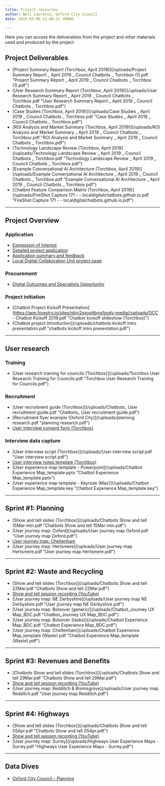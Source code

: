 ```yaml
---
title: Project resources
author: Neil Lawrence, Oxford City Council
date: 2019-03-08 11:40:21 +0000

---
```

Here you can access the deliverables from the project and other  materials used and produced by the project

## Project Deliverables

* [Project Summary Report (Torchbox, April 2019)](/uploads/Project Summary Report _ April 2019 _ Council Chatbots _ Torchbox (1).pdf "Project Summary Report _ April 2019 _ Council Chatbots _ Torchbox (1).pdf")
* [User Research Summary Report (Torchbox, April 2019)](/uploads/User Research Summary Report _ April 2019 _ Council Chatbots _ Torchbox.pdf "User Research Summary Report _ April 2019 _ Council Chatbots _ Torchbox.pdf")
* [Case Studies (Torchbox, April 2019)](/uploads/Case Studies _ April 2019 _ Council Chatbots _ Torchbox.pdf "Case Studies _ April 2019 _ Council Chatbots _ Torchbox.pdf")
* [ROI Analysis and Market Summary (Torchbox, April 2019)](/uploads/ROI Analysis and Market Summary _ April 2019 _ Council Chatbots _ Torchbox.pdf "ROI Analysis and Market Summary _ April 2019 _ Council Chatbots _ Torchbox.pdf")
* [Technology Landscape Review (Torchbox, April 2019](/uploads/Technology Landscape Review _ April 2019 _ Council Chatbots _ Torchbox.pdf "Technology Landscape Review _ April 2019 _ Council Chatbots _ Torchbox.pdf")
* [Example Conversational AI Architecture (Torchbox, April 2019)](/uploads/Example Conversational AI Architecture _ April 2019 _ Council Chatbots _ Torchbox.pdf "Example Conversational AI Architecture _ April 2019 _ Council Chatbots _ Torchbox.pdf")
* [Chatbot Feature Comparison Matrix (Torchbox, April 2019)](/uploads/FireShot Capture 171 -  - localdigitalchatbots.github.io.pdf "FireShot Capture 171 -  - localdigitalchatbots.github.io.pdf")

***

## Project Overview

### Application

* [Expression of Interest](https://localdigital.gov.uk/eoi/oxford-city-council/)
* [Detailed project application](full-application.md)
* [Application summary and feedback](https://localdigital.gov.uk/funding/oxford-city-council/)
* [Local Digital Collaboration Unit project page](https://localdigital.gov.uk/funded-projects-local-digital-fund-round-one/can-chatbots-and-ai-help-solve-service-design-problems/)

### Procurement

* [Digital Outcomes and Specialists Opportunity](https://www.digitalmarketplace.service.gov.uk/digital-outcomes-and-specialists/opportunities/8531)

### Project initiation

* [Chatbot Project Kickoff Presentation](https://app.forestry.io/sites/nbjy2qxxpjtbyg/body-media//uploads/OCC - Chatbot Kickoff 2019.pdf "Chatbot kickoff slideshow (Torchbox)")
* [Chatbot project introduction](/uploads/chatbots kickoff intro presentation.pdf "chatbots kickoff intro presentation.pdf")

***

## User research

### Training

* [User research training for councils (Torchbox)](/uploads/Torchbox User Research Training for Councils.pdf "Torchbox User Research Training for Councils.pdf")

### Recruitment

* [User recruitment guide (Torchbox)](/uploads/Chatbots_ User recruitment guide.pdf "Chatbots_ User recruitment guide.pdf")
* [Recruitment flyer example (Oxford City)](/uploads/planning research.pdf "planning research.pdf")
* [User interview consent form (Torchbox)](https://github.com/LocalDigitalChatbots/localdigitalchatbots.github.io/blob/master/resources/user_research/consent_form.md)

### Interview data capture

* [User interview script (Torchbox)](/uploads/User interview script.pdf "User interview script.pdf")
* [User interview notes template (Torchbox)](https://docs.google.com/spreadsheets/d/17yR_3IzpGriXMr1Qf6AEuhGZDl9lK7tNbLQgC-5-CvE/edit?usp=sharing)
* [User experience map template - Powerpoint](/uploads/Chatbot Experience Map_template.pptx "Chatbot Experience Map_template.pptx")
* [User experience map template - Keynote (Mac)](/uploads/Chatbot Experience Map_template.key "Chatbot Experience Map_template.key")

***

## Sprint #1: Planning

* [Show and tell slides (Torchbox)](/uploads/Chatbots Show and tell 15Mar-min.pdf "Chatbots Show and tell 15Mar-min.pdf")
* [User journey map: Oxford](/uploads/User journey map Oxford.pdf "User journey map Oxford.pdf")
* [User journey map: Cheltenham](https://docs.google.com/presentation/d/1beqZGfdWqrFfq9ZNRAkYsVbRLNk3VOENPTRybQykhEk/edit?usp=sharing)
* [User journey map: Hertsmere](/uploads/User journey map Hertsmere.pdf "User journey map Hertsmere.pdf")

***

## Sprint #2: Waste and Recycling

* [Show and tell slides (Torchbox)](/uploads/Chatbots Show and tell 22Mar.pdf "Chatbots Show and tell 22Mar.pdf")
* [Show and tell session recording (YouTube)](https://youtu.be/VQKgdY6l3_g)
* [User journey map: NE Derbyshire](/uploads/User journey map NE Derbyshire.pdf "User journey map NE Derbyshire.pdf")
* [User journey map: Bolsover (generic)](/uploads/Chatbot_Journey UX Map_BDC.pdf "Chatbot_Journey UX Map_BDC.pdf")
* [User journey map: Bolsover (tasks)](/uploads/Chatbot Experience Map_BDC.pdf "Chatbot Experience Map_BDC.pdf")
* [User journey map: Cheltenham](/uploads/Chatbot Experience Map_template (Waste).pdf "Chatbot Experience Map_template (Waste).pdf")

***

## Sprint #3: Revenues and Benefits

* [Chatbots Show and tell slides (Torchbox)](/uploads/Chatbots Show and tell 29Mar.pdf "Chatbots Show and tell 29Mar.pdf")
* [Show and tell session recording (YouTube)](https://youtu.be/8126PhwnDxg)
* [User journey map: Redditch & Bromsgrove](/uploads/User journey map Redditch.pdf "User journey map Redditch.pdf")

***

## Sprint #4: Highways

* [Show and tell slides (Torchbox)](/uploads/Chatbots Show and tell 05Apr.pdf "Chatbots Show and tell 05Apr.pdf")
* [Show and tell session recording (YouTube)](https://youtu.be/rHg5V6-GTDg)
* [User journey map: Surrey](/uploads/Highways User Experience Maps - Surrey.pdf "Highways User Experience Maps - Surrey.pdf")

***

## Data Dives

* [Oxford City Council - Planning](/data-dive-planning-service-oxford-city-council/)